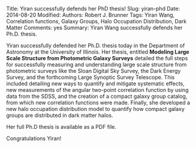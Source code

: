 Title: Yiran successfully defends her PhD thesis!
Slug: yiran-phd
Date: 2014-08-20
Modified: 
Authors: Robert J. Brunner
Tags: Yiran Wang, Correlation functions, Galaxy Groups, Halo Occupation Distribution, Dark Matter
Comments: yes
Summary: Yiran Wang successfully defends her Ph.D. thesis.

Yiran successfully defended her Ph.D. thesis today in the Department of
Astronomy at the University of Illinois. Her thesis, entitled __Modeling
Large Scale Structure from Photometric Galaxy Surveys__ detailed the
full steps for successfully measuring and understanding large scale
structure from photometric surveys like the Sloan Digital Sky Survey,
the Dark Energy Survey, and the forthcoming Large Synoptic Survey
Telescope. This included detailing new ways to quantify and mitigate
systematic effects, new measurements of the angular two-point
correlation function by using data from the SDSS, and the creation of a
compact galaxy group catalog, from which new correlation functions were
made. Finally, she developed a new halo occupation distribution model to
quantify how compact galaxy groups are distributed in dark matter halos.

Her full Ph.D thesis is available as a PDF file.

Congratulations Yiran!